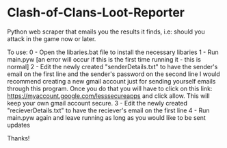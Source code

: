 # Clash-of-Clans-Loot-Reporter
Python web scraper that emails you the results it finds, i.e: should you attack in the game now or later.

To use:
0 - Open the libaries.bat file to install the necessary libaries
1 - Run main.pyw 
  [an error will occur if this is the first time running it - this is normal]
2 - Edit the newly created "senderDetails.txt" to have the sender's email on the first line and the sender's password on the second line
  I would recommend creating a new gmail account just for sending yourself emails through this program. Once you do that you will have to click on this link: https://myaccount.google.com/lesssecureapps and click allow. This will keep your own gmail account secure.
3 - Edit the newly created "recieverDetails.txt" to have the reciever's email on the first line
4 - Run main.pyw again and leave running as long as you would like to be sent updates

Thanks!
